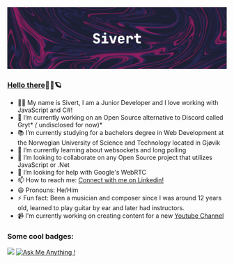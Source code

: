 <div align="center">
  <img src="./SivertBanner.png">
</div>

### [Hello there](https://youtu.be/rEq1Z0bjdwc?t=6)👋🏼:ringed_planet:

- 🧔🏼 My name is Sivert, I am a Junior Developer and I love working with JavaScript and C#!
- 🔭 I’m currently working on an Open Source alternative to Discord called Gryt* *(* undisclosed for now)*
- 📚 I’m currently studying for a bachelors degree in Web Development at the Norwegian University of Science and Technology located in Gjøvik
- 🌱 I’m currently learning about websockets and long polling
- 👯 I’m looking to collaborate on any Open Source project that utilizes JavaScript or .Net
- 🤔 I’m looking for help with Google's WebRTC
- 📫 How to reach me: [Connect with me on Linkedin!](https://www.linkedin.com/in/sivertgullberghansen/)
- 😄 Pronouns: He/Him
- ⚡ Fun fact: Been a musician and composer since I was around 12 years old, learned to play guitar by ear and later had instructors.
- 📹 I'm currently working on creating content for a new [Youtube Channel](https://www.youtube.com/channel/UC6xVnAqZ0QMXQqAAmMS9mAA)

### Some cool badges:

![](https://komarev.com/ghpvc/?username=SivertGullbergHansen&color=fd1d8b) 
[![Ask Me Anything !](https://img.shields.io/badge/Ask%20me-anything-1abc9c.svg)](https://GitHub.com/SivertGullbergHansen/ama)
